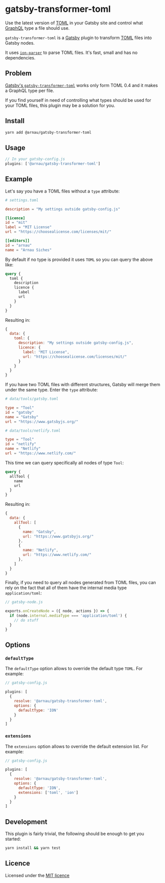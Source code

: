 # gatsby-transformer-toml

Use the latest version of [TOML](https://github.com/toml-lang/toml) in your
Gatsby site and control what [GraphQL](https://graphql.org/) type a file
should use.

`gatsby-transformer-toml` is a [Gatsby](https://gatsbyjs.org) plugin to
transform [TOML](https://github.com/toml-lang/toml) files into Gatsby nodes.

It uses [`ion-parser`](https://www.npmjs.com/package/ion-parser) to
parse TOML files. It's fast, small and has no dependencies.


## Problem

[Gatsby's `gatsby-transformer-toml`](https://github.com/gatsbyjs/gatsby/tree/master/packages/gatsby-transformer-toml)
works only form TOML 0.4 and it makes a GraphQL type per file.

If you find yourself in need of controlling what types should be used for your
TOML files, this plugin may be a solution for you.


## Install

```sh
yarn add @arnau/gatsby-transformer-toml
```


## Usage

```javascript
// In your gatsby-config.js
plugins: ['@arnau/gatsby-transformer-toml']
```

## Example

Let's say you have a TOML files without a `type` attribute:

```toml
# settings.toml

description = "My settings outside gatsby-config.js"

[licence]
id = "mit"
label = "MIT License"
url = "https://choosealicense.com/licenses/mit/"

[[editors]]
id = "arnau"
name = "Arnau Siches"
```

By default if no type is provided it uses `TOML` so you can query the above
like:

```graphql
query {
  toml {
    description
    licence {
      label
      url
    }
  }
}
```

Resulting in:

```javascript
{
  data: {
    toml: {
      description: "My settings outside gatsby-config.js",
      licence: {
        label: "MIT License",
        url: "https://choosealicense.com/licenses/mit/"
      }
    }
  }
}
```

If you have two TOML files with different structures, Gatsby will merge them
under the same type. Enter the `type` attribute:

```toml
# data/tools/gatsby.toml

type = "Tool"
id = "gatsby"
name = "Gatsby"
url = "https://www.gatsbyjs.org/"
```

```toml
# data/tools/netlify.toml

type = "Tool"
id = "netlify"
name = "Netlify"
url = "https://www.netlify.com/"
```

This time we can query specifically all nodes of type `Tool`:

```graphql
query {
  allTool {
    name
    url
  }
}
```

Resulting in:

```javascript
{
  data: {
    allTool: [
      {
        name: "Gatsby",
        url: "https://www.gatsbyjs.org/"
      },
      {
        name: "Netlify",
        url: "https://www.netlify.com/"
      },
    ]
  }
}
```

Finally, if you need to query all nodes generated from TOML files, you can
rely on the fact that all of them have the internal media type
`application/toml`:

```javascript
// gatsby-node.js

exports.onCreateNode = ({ node, actions }) => {
  if (node.internal.mediaType === 'application/toml') {
    // do stuff
  }
}
```

## Options

### `defaultType`

The `defaultType` option allows to override the default type `TOML`. For
example:

```javascript
// gatsby-config.js

plugins: [
  {
    resolve: '@arnau/gatsby-transformer-toml',
    options: {
      defaultType: 'ION'
    }
  }
]
```

### `extensions`

The `extensions` option allows to override the default extension list. For
example:

```javascript
// gatsby-config.js

plugins: [
  {
    resolve: '@arnau/gatsby-transformer-toml',
    options: {
      defaultType: 'ION',
      extensions: ['toml', 'ion']
    }
  }
]
```


## Development

This plugin is fairly trivial, the following should be enough to get you
started:

```sh
yarn install && yarn test
```


## Licence

Licensed under the [MIT licence](./LICENCE)
